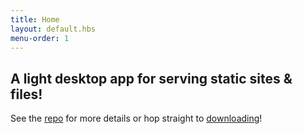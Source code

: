 ```yaml
---
title: Home
layout: default.hbs
menu-order: 1
---
```


## A light desktop app for serving static sites & files!

See the [repo](https://github.com/andreasvirkus/haul) for more details or hop straight to [downloading](https://github.com/andreasvirkus/haul/releases)!
